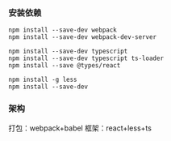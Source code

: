 ### 安装依赖
```
npm install --save-dev webpack
npm install --save-dev webpack-dev-server 

npm install --save-dev typescript
npm install --save-dev typescript ts-loader
npm install --save @types/react 

npm install -g less
npm install --save-dev 

```


### 架构
打包：webpack+babel
框架：react+less+ts

